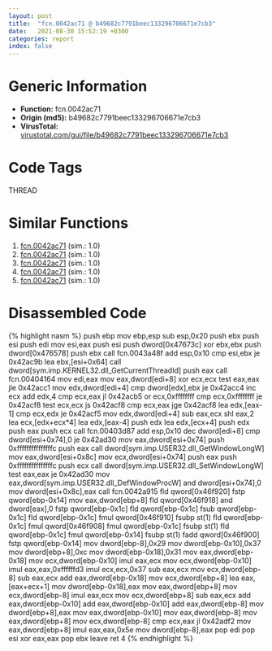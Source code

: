 ```yaml
---
layout: post
title:  "fcn.0042ac71 @ b49682c7791beec133296706671e7cb3"
date:   2021-08-30 15:52:19 +0300
categories: report
index: false
---
```


# Generic Information
- **Function:** fcn.0042ac71
- **Origin (md5):** b49682c7791beec133296706671e7cb3
- **VirusTotal:** [virustotal.com/gui/file/b49682c7791beec133296706671e7cb3][virustotal_ref]

# Code Tags
<span class="tag" id="THREAD">THREAD</span>


# Similar Functions

1. [fcn.0042ac71][similar_1_ref] (sim.: 1.0)
2. [fcn.0042ac71][similar_2_ref] (sim.: 1.0)
3. [fcn.0042ac71][similar_3_ref] (sim.: 1.0)
4. [fcn.0042ac71][similar_4_ref] (sim.: 1.0)
5. [fcn.0042ac71][similar_5_ref] (sim.: 1.0)


# Disassembled Code

{% highlight nasm %}
push ebp
mov ebp,esp
sub esp,0x20
push ebx
push esi
push edi
mov esi,eax
push esi
push dword[0x47673c]
xor ebx,ebx
push dword[0x476578]
push ebx
call fcn.0043a48f
add esp,0x10
cmp esi,ebx
je 0x42ac9b
lea ebx,[esi+0x64]
call dword[sym.imp.KERNEL32.dll_GetCurrentThreadId]
push eax
call fcn.00404164
mov edi,eax
mov eax,dword[edi+8]
xor ecx,ecx
test eax,eax
jle 0x42acc1
mov edx,dword[edi+4]
cmp dword[edx],ebx
je 0x42acc4
inc ecx
add edx,4
cmp ecx,eax
jl 0x42acb5
or ecx,0xffffffff
cmp ecx,0xffffffff
je 0x42acf8
test ecx,ecx
js 0x42acf8
cmp ecx,eax
jge 0x42acf8
lea edx,[eax-1]
cmp ecx,edx
je 0x42acf5
mov edx,dword[edi+4]
sub eax,ecx
shl eax,2
lea ecx,[edx+ecx*4]
lea edx,[eax-4]
push edx
lea edx,[ecx+4]
push edx
push eax
push ecx
call fcn.00403d87
add esp,0x10
dec dword[edi+8]
cmp dword[esi+0x74],0
je 0x42ad30
mov eax,dword[esi+0x74]
push 0xfffffffffffffffc
push eax
call dword[sym.imp.USER32.dll_GetWindowLongW]
mov eax,dword[esi+0x8c]
mov ecx,dword[esi+0x74]
push eax
push 0xfffffffffffffffc
push ecx
call dword[sym.imp.USER32.dll_SetWindowLongW]
test eax,eax
je 0x42ad30
mov eax,dword[sym.imp.USER32.dll_DefWindowProcW]
and dword[esi+0x74],0
mov dword[esi+0x8c],eax
call fcn.0042a915
fld qword[0x46f920]
fstp qword[ebp-0x14]
mov eax,dword[ebp+8]
fld qword[0x46f918]
and dword[eax],0
fstp qword[ebp-0x1c]
fld qword[ebp-0x1c]
fsub qword[ebp-0x1c]
fld qword[ebp-0x1c]
fmul qword[0x46f910]
fsubp st(1)
fld qword[ebp-0x1c]
fmul qword[0x46f908]
fmul qword[ebp-0x1c]
fsubp st(1)
fld qword[ebp-0x1c]
fmul qword[ebp-0x14]
fsubp st(1)
fadd qword[0x46f900]
fstp qword[ebp-0x14]
mov dword[ebp-8],0x29
mov dword[ebp-0x10],0x37
mov dword[ebp+8],0xc
mov dword[ebp-0x18],0x31
mov eax,dword[ebp-0x18]
mov ecx,dword[ebp-0x10]
imul eax,ecx
mov ecx,dword[ebp-0x10]
imul eax,eax,0xffffffd3
imul ecx,ecx,0x37
sub eax,ecx
mov ecx,dword[ebp-8]
sub eax,ecx
add eax,dword[ebp-0x18]
mov ecx,dword[ebp+8]
lea eax,[eax+ecx+1]
mov dword[ebp-0x18],eax
mov eax,dword[ebp+8]
mov ecx,dword[ebp-8]
imul eax,ecx
mov ecx,dword[ebp+8]
sub eax,ecx
add eax,dword[ebp-0x10]
add eax,dword[ebp-0x10]
add eax,dword[ebp-8]
mov dword[ebp+8],eax
mov eax,dword[ebp-0x10]
mov eax,dword[ebp-8]
mov eax,dword[ebp+8]
mov ecx,dword[ebp-8]
cmp ecx,eax
jl 0x42adf2
mov eax,dword[ebp+8]
imul eax,eax,0x5e
mov dword[ebp-8],eax
pop edi
pop esi
xor eax,eax
pop ebx
leave
ret 4
{% endhighlight %}


[similar_1_ref]: /report/fcn.0042ac71@44a756939733df3681808b122b91651f
[similar_2_ref]: /report/fcn.0042ac71@3aa98225e51cbcae2d334c8b6b4ed9fd
[similar_3_ref]: /report/fcn.0042ac71@bed9ebae5dcb4fc234ee0bdf6551cea7
[similar_4_ref]: /report/fcn.0042ac71@146b14fc12cf789043a79d4f548a23bf
[similar_5_ref]: /report/fcn.0042ac71@b8b9cf6862b0d68d10750002e5baaf97
[virustotal_ref]: https://www.virustotal.com/gui/file/b49682c7791beec133296706671e7cb3